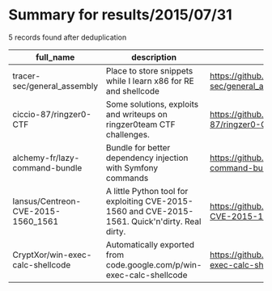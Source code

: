 
# Summary for results/2015/07/31
    
5 records found after deduplication

| full_name | description | html_url | matched_list | matched_count | pushed_at | size | stargazers_count | language | forks_count |
|------------------------------------|-------------------------------------------------------------------------------------------------|-------------------------------------------------------|-----------------------|-----------------|---------------------------|--------|--------------------|------------|---------------|
| tracer-sec/general_assembly | Place to store snippets while I learn x86 for RE and shellcode | https://github.com/tracer-sec/general_assembly | ['shellcode'] | 1 | 2015-07-31 17:52:11+00:00 | 136 | 0 | Assembly | 0 |
| ciccio-87/ringzer0-CTF | Some solutions, exploits and writeups on ringzer0team CTF challenges. | https://github.com/ciccio-87/ringzer0-CTF | ['exploit'] | 1 | 2015-07-31 17:25:26+00:00 | 152 | 6 | | 1 |
| alchemy-fr/lazy-command-bundle | Bundle for better dependency injection with Symfony commands | https://github.com/alchemy-fr/lazy-command-bundle | ['command injection'] | 1 | 2015-07-31 09:07:58+00:00 | 92 | 1 | PHP | 1 |
| Iansus/Centreon-CVE-2015-1560_1561 | A little Python tool for exploiting CVE-2015-1560 and CVE-2015-1561. Quick'n'dirty. Real dirty. | https://github.com/Iansus/Centreon-CVE-2015-1560_1561 | ['cve-2', 'exploit'] | 2 | 2015-07-31 14:43:20+00:00 | 132 | 3 | Python | 0 |
| CryptXor/win-exec-calc-shellcode | Automatically exported from code.google.com/p/win-exec-calc-shellcode | https://github.com/CryptXor/win-exec-calc-shellcode | ['shellcode'] | 1 | 2015-07-31 19:30:05+00:00 | 412 | 2 | Assembly | 2 |
